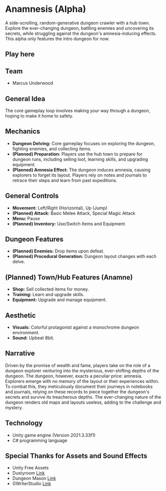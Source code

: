 # Anamnesis (Alpha)

A side-scrolling, random-generative dungeon crawler with a hub town. Explore the ever-changing dungeon, battling enemies and uncovering its secrets, while struggling against the dungeon's amnesia-inducing effects. This alpha only features the intro dungeon for now.

## Play here


## Team
* Marcus Underwood

## General Idea

The core gameplay loop involves making your way through a dungeon, hoping to make it home to safety.

## Mechanics

* **Dungeon Delving:** Core gameplay focuses on exploring the dungeon, fighting enemies, and collecting items.
* **(Planned) Preparation:** Players use the hub town to prepare for dungeon runs, including selling loot, learning skills, and upgrading equipment.
* **(Planned) Amnesia Effect:** The dungeon induces amnesia, causing explorers to forget its layout. Players rely on notes and journals to retrace their steps and learn from past expeditions.

## General Controls

* **Movement:** Left/Right (Horizontal), Up (Jump)
* **(Planned) Attack:** Basic Melee Attack, Special Magic Attack
* **Menu:** Pause
* **(Planned) Inventory:** Use/Switch Items and Equipment

## Dungeon Features

* **(Planned) Enemies:** Drop items upon defeat.
* **(Planned) Procedural Generation:** Dungeon layout changes with each delve.

## (Planned) Town/Hub Features (Anamne)

* **Shop:** Sell collected items for money.
* **Training:** Learn and upgrade skills.
* **Equipment:** Upgrade and manage equipment.

## Aesthetic

* **Visuals:** Colorful protagonist against a monochrome dungeon environment.
* **Sound:** Upbeat 8bit.

## Narrative

Driven by the promise of wealth and fame, players take on the role of a dungeon explorer venturing into the mysterious, ever-shifting depths of the dungeon. The dungeon, however, exacts a peculiar price: amnesia. Explorers emerge with no memory of the layout or their experiences within. To combat this, they meticulously document their journeys in notebooks and journals, relying on these records to piece together the dungeon's secrets and survive its treacherous depths. The ever-changing nature of the dungeon renders old maps and layouts useless, adding to the challenge and mystery.

## Technology

* Unity game engine (Version 2021.3.33f1)
* C# programming language


## Special Thanks for Assets and Sound Effects

* Unity Free Assets
* Dustyroom [Link](https://assetstore.unity.com/packages/audio/sound-fx/free-casual-game-sfx-pack-54116)
* Dungeon Mason [Link](https://assetstore.unity.com/packages/3d/characters/creatures/rpg-monster-duo-pbr-polyart-157762)
* GWriterStudio [Link](https://assetstore.unity.com/packages/audio/music/8bit-music-062022-225623)